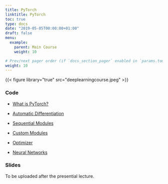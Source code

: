 ```yaml
---
title: PyTorch
linktitle: PyTorch
toc: true
type: docs
date: "2019-05-05T00:00:00+01:00"
draft: false
menu:
  example:
    parent: Main Course
    weight: 10

# Prev/next pager order (if `docs_section_pager` enabled in `params.toml`)
weight: 10
---
```


{{< figure library="true" src="deeplearningcourse.jpeg" >}}

### Code

* [What is PyTorch?](https://githubtocolab.com/dlmacedo/starter-academic/blob/master/content/courses/deeplearning/notebooks/pytorch/tensor_tutorial.ipynb)

* [Automatic Differentiation](https://githubtocolab.com/dlmacedo/starter-academic/blob/master/content/courses/deeplearning/notebooks/pytorch/autograd_tutorial.ipynb)

* [Sequential Modules](https://githubtocolab.com/dlmacedo/starter-academic/blob/master/content/courses/deeplearning/notebooks/pytorch/two_layer_net_nn.ipynb)

* [Custom Modules](https://githubtocolab.com/dlmacedo/starter-academic/blob/master/content/courses/deeplearning/notebooks/pytorch/two_layer_net_module.ipynb)

* [Optimizer](https://githubtocolab.com/dlmacedo/starter-academic/blob/master/content/courses/deeplearning/notebooks/pytorch/two_layer_net_optim.ipynb)

* [Neural Networks](https://githubtocolab.com/dlmacedo/starter-academic/blob/master/content/courses/deeplearning/notebooks/pytorch/neural_networks_tutorial.ipynb)

### Slides

To be uploaded after the presential lecture.
